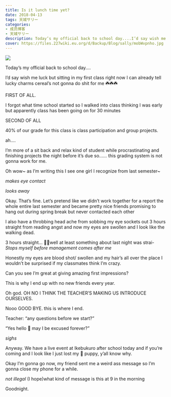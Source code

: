 ```yaml
---
title: Is it lunch time yet?
date: 2018-04-13
tags: 天城サリー
categories: 
- 成员博客
- 天城サリー
description: Today’s my official back to school day....I’d say wish me luck but sitting in my first class right now I can already tell lucky charms cereal’s not gonna do shit for me ☘️☘️☘️FIRST OF ALL. I forgot...
cover: https://files.227wiki.eu.org/d/Backup/Blog/sally/mobWvpnho.jpg 
---
```

![](https://files.227wiki.eu.org/d/Backup/Blog/sally/mobWvpnho.jpg)

Today’s my official back to school day....




I’d say wish me luck but sitting in my first class right now I can already tell lucky charms cereal’s not gonna do shit for me ☘️☘️☘️




FIRST OF ALL. 




I forgot what time school started so I walked into class thinking I was early but apparently class has been going on for 30 minutes 




SECOND OF ALL 




40% of our grade for this class is class participation and group projects. 




ah.... 




I’m more of a sit back and relax kind of student while procrastinating and finishing projects the night before it’s due so...... this grading system is not gonna work for me. 




Oh wow~ as I’m writing this I see one girl I recognize from last semester~ 




*makes eye contact* 




*looks away* 




Okay. That’s fine. Let’s pretend like we didn’t work together for a report the whole entire last semester and became pretty nice friends promising to hang out during spring break but never contacted each other 




I also have a throbbing head ache from sobbing my eye sockets out 3 hours straight from reading angst and now my eyes are swollen and I look like the walking dead.




3 hours straight... 🤔🤔well at least something about last night was strai- *Stops myself before management comes after me* 




Honestly my eyes are blood shot/ swollen and my hair’s all over the place I wouldn’t be surprised if my classmates think I’m crazy.




Can you see I’m great at giving amazing first impressions? 




This is why I end up with no new friends every year. 




Oh god. OH NO I THINK THE TEACHER’S MAKING US INTRODUCE OURSELVES.




Nooo GOOD BYE. this is where I end. 




Teacher: “any questions before we start?”





“Yes hello 👋 may I be excused forever?”




*sighs* 




Anyway. We have a live event at Ikebukuro after school today and if you’re coming and I look like I just lost my 🐶 puppy, y’all know why. 




Okay I’m gonna go now, my friend sent me a weird ass message so I’m gonna close my phone for a while.

*not illegal* (I hope)what kind of message is this at 9 in the morning 



Goodnight. 














